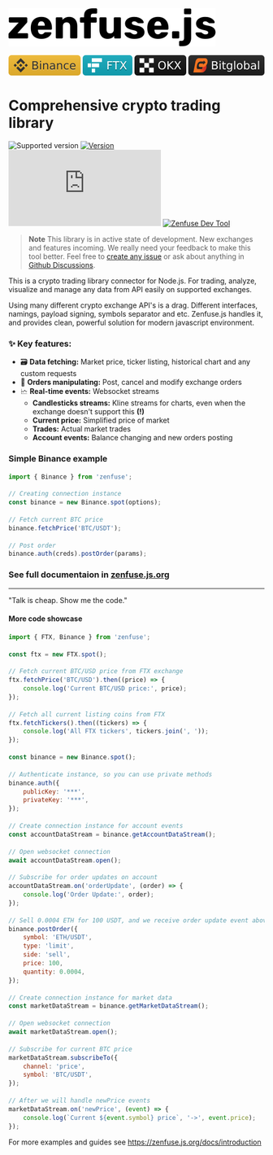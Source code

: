 <a href="https://zenfuse.js.org" target="_blank">
<picture>
  <source media="(prefers-color-scheme: dark)" srcset="https://raw.githubusercontent.com/zenfuse/zenfuse.js/main/www/static/img/zenfusejs-logo-no-frame-white.svg">
  <source media="(prefers-color-scheme: light)" srcset="https://raw.githubusercontent.com/zenfuse/zenfuse.js/main/www/static/img/zenfusejs-logo-no-frame-black.svg">
  <img alt="zenfuse.js logo" src="https://raw.githubusercontent.com/zenfuse/zenfuse.js/main/www/static/img/zenfusejs-logo-no-frame-black.svg">
</picture>
</a>

<!-- Should be sorted by popularity -->
[![Binance](https://raw.githubusercontent.com/zenfuse/zenfuse.js/main/www/static/img/exchanges/badges/binance-badge.svg)](https://binance.com)
[![FTX](https://raw.githubusercontent.com/zenfuse/zenfuse.js/main/www/static/img/exchanges/badges/FTX-badge.svg)](https://ftx.com)
[![OKX](https://raw.githubusercontent.com/zenfuse/zenfuse.js/main/www/static/img/exchanges/badges/OKX-badge.svg)](https://www.okx.com)
[![Bitglobal](https://raw.githubusercontent.com/zenfuse/zenfuse.js/main/www/static/img/exchanges/badges/Bitglobal-badge.svg)](https://www.bitglobal.com/en-us)

# Comprehensive crypto trading library

![Supported version](https://img.shields.io/node/v/zenfuse?logo=nodedotjs)
[![Version](https://img.shields.io/npm/v/zenfuse?logo=npm)](https://www.npmjs.com/package/zenfuse)
[![Last Commit](https://img.shields.io/github/last-commit/zenfuse/zenfuse.js?logo=git)](https://github.com/zenfuse/zenfuse.js/commits)
[![Zenfuse Dev Tool](https://zenfuse.io/badges/devtool.svg)](https://zenfuse.io)

> **Note**
>  This library is in active state of development. New exchanges and features incoming. We really need your feedback to make this tool better. Feel free to [create any issue](https://github.com/zenfuse/zenfuse.js/issues) or ask about anything in [Github Discussions](https://github.com/zenfuse/zenfuse.js/discussions).

This is a crypto trading library connector for Node.js. For trading, analyze, visualize and manage any data from API easily on supported exchanges.

Using many different crypto exchange API's is a drag. Different interfaces, namings, payload signing, symbols separator and etc. Zenfuse.js handles it, and provides clean, powerful solution for modern javascript environment.

### ✨ Key features:

-   🗃️ **Data fetching:** Market price, ticker listing, historical chart and any custom requests
-   💱 **Orders manipulating:** Post, cancel and modify exchange orders
-   🗠 **Real-time events:** Websocket streams
    -   **Candlesticks streams:** Kline streams for charts, even when the exchange doesn't support this **(!)**
    -   **Current price:** Simplified price of market
    -   **Trades:** Actual market trades
    -   **Account events:** Balance changing and new orders posting
    
### Simple Binance example

```js
import { Binance } from 'zenfuse';

// Creating connection instance
const binance = new Binance.spot(options);

// Fetch current BTC price
binance.fetchPrice('BTC/USDT');

// Post order
binance.auth(creds).postOrder(params);
```

### See full documentaion in [zenfuse.js.org](https://zenfuse.js.org)

---

"Talk is cheap. Show me the code."

#### More code showcase
```js
import { FTX, Binance } from 'zenfuse';

const ftx = new FTX.spot();

// Fetch current BTC/USD price from FTX exchange
ftx.fetchPrice('BTC/USD').then((price) => {
    console.log('Current BTC/USD price:', price);
});

// Fetch all current listing coins from FTX
ftx.fetchTickers().then((tickers) => {
    console.log('All FTX tickers', tickers.join(', '));
});

const binance = new Binance.spot();

// Authenticate instance, so you can use private methods
binance.auth({
    publicKey: '***',
    privateKey: '***',
});

// Create connection instance for account events
const accountDataStream = binance.getAccountDataStream();

// Open websocket connection
await accountDataStream.open();

// Subscribe for order updates on account
accountDataStream.on('orderUpdate', (order) => {
    console.log('Order Update:', order);
});

// Sell 0.0004 ETH for 100 USDT, and we receive order update event above
binance.postOrder({
    symbol: 'ETH/USDT',
    type: 'limit',
    side: 'sell',
    price: 100,
    quantity: 0.0004,
});

// Create connection instance for market data
const marketDataStream = binance.getMarketDataStream();

// Open websocket connection
await marketDataStream.open();

// Subscribe for current BTC price
marketDataStream.subscribeTo({
    channel: 'price',
    symbol: 'BTC/USDT',
});

// After we will handle newPrice events
marketDataStream.on('newPrice', (event) => {
    console.log(`Current ${event.symbol} price`, '->', event.price);
});
```

For more examples and guides see https://zenfuse.js.org/docs/introduction
